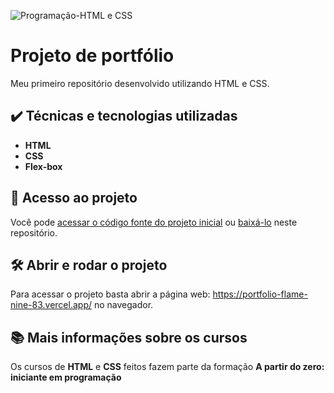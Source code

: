 ![Programação-HTML e CSS](https://user-images.githubusercontent.com/129513996/232314742-7b92cdc5-68cd-4fe2-aa70-c4d06225afee.png)

# Projeto de portfólio
Meu primeiro repositório desenvolvido utilizando HTML e CSS.

## :heavy_check_mark: Técnicas e tecnologias utilizadas
- **HTML**
- **CSS**
- **Flex-box**

## :file_folder: Acesso ao projeto
Você pode [acessar o código fonte do projeto inicial](https://github.com/furtado9/portfolio) ou [baixá-lo](https://github.com/furtado9/portfolio/archive/refs/heads/main.zip) neste repositório.

## :hammer_and_wrench: Abrir e rodar o projeto
Para acessar o projeto basta abrir a página web: https://portfolio-flame-nine-83.vercel.app/ no navegador.

## :books: Mais informações sobre os cursos
Os cursos de **HTML** e **CSS** feitos fazem parte da formação **A partir do zero: iniciante em programação**
